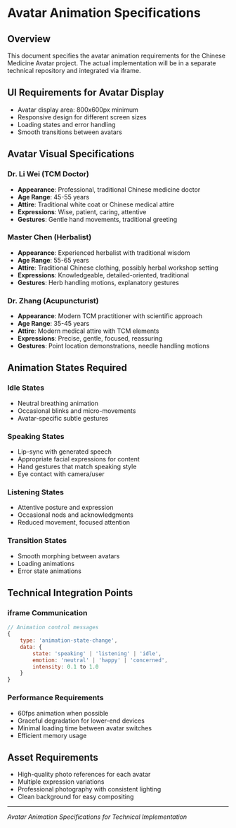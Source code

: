 # Avatar Animation Specifications

## Overview
This document specifies the avatar animation requirements for the Chinese Medicine Avatar project. The actual implementation will be in a separate technical repository and integrated via iframe.

## UI Requirements for Avatar Display
- Avatar display area: 800x600px minimum
- Responsive design for different screen sizes
- Loading states and error handling
- Smooth transitions between avatars

## Avatar Visual Specifications

### Dr. Li Wei (TCM Doctor)
- **Appearance**: Professional, traditional Chinese medicine doctor
- **Age Range**: 45-55 years
- **Attire**: Traditional white coat or Chinese medical attire
- **Expressions**: Wise, patient, caring, attentive
- **Gestures**: Gentle hand movements, traditional greeting

### Master Chen (Herbalist)
- **Appearance**: Experienced herbalist with traditional wisdom
- **Age Range**: 55-65 years  
- **Attire**: Traditional Chinese clothing, possibly herbal workshop setting
- **Expressions**: Knowledgeable, detailed-oriented, traditional
- **Gestures**: Herb handling motions, explanatory gestures

### Dr. Zhang (Acupuncturist)
- **Appearance**: Modern TCM practitioner with scientific approach
- **Age Range**: 35-45 years
- **Attire**: Modern medical attire with TCM elements
- **Expressions**: Precise, gentle, focused, reassuring
- **Gestures**: Point location demonstrations, needle handling motions

## Animation States Required

### Idle States
- Neutral breathing animation
- Occasional blinks and micro-movements
- Avatar-specific subtle gestures

### Speaking States
- Lip-sync with generated speech
- Appropriate facial expressions for content
- Hand gestures that match speaking style
- Eye contact with camera/user

### Listening States
- Attentive posture and expression
- Occasional nods and acknowledgments
- Reduced movement, focused attention

### Transition States
- Smooth morphing between avatars
- Loading animations
- Error state animations

## Technical Integration Points

### iframe Communication
```javascript
// Animation control messages
{
    type: 'animation-state-change',
    data: {
        state: 'speaking' | 'listening' | 'idle',
        emotion: 'neutral' | 'happy' | 'concerned',
        intensity: 0.1 to 1.0
    }
}
```

### Performance Requirements
- 60fps animation when possible
- Graceful degradation for lower-end devices
- Minimal loading time between avatar switches
- Efficient memory usage

## Asset Requirements
- High-quality photo references for each avatar
- Multiple expression variations
- Professional photography with consistent lighting
- Clean background for easy compositing

---
*Avatar Animation Specifications for Technical Implementation*